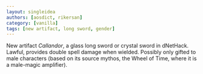 ```yaml
---
layout: singleidea
authors: [aosdict, rikersan]
category: [vanilla]
tags: [new artifact, long sword, gender]
---
```

New artifact *Callandor*, a glass long sword or crystal sword in dNetHack. Lawful, provides double spell damage when wielded. Possibly only gifted to male characters (based on its source mythos, the Wheel of Time, where it is a male-magic amplifier).
